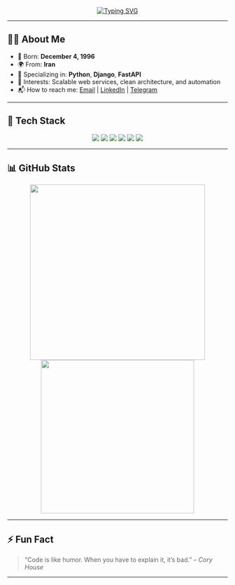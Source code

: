 <p align="center">
  <a href="https://git.io/typing-svg">
    <img src="https://readme-typing-svg.demolab.com?font=Fira+Code&size=22&pause=1000&color=00FFAB&center=true&vCenter=true&width=600&lines=Hi+%F0%9F%91%8B%2C+I'm+Poria+Delavariyan;Back-End+Developer+from+Iran;Passionate+about+clean+code+%26+scalable+systems;Welcome+to+my+GitHub+profile!" alt="Typing SVG" />
  </a>
</p>

<hr>

## 👨‍💻 About Me

- 🎂 Born: **December 4, 1996**
- 🌍 From: **Iran**
- 💼 Specializing in: **Python**, **Django**, **FastAPI**
- 🧠 Interests: Scalable web services, clean architecture, and automation
- 📬 How to reach me: [Email](mailto:poria.dell7@gmail.com) | [LinkedIn](https://linkedin.com/in/p7deli) | [Telegram](https://t.me/p7deli)

---

## 🚀 Tech Stack

<div align="center">
  <img src="https://img.shields.io/badge/Python-3670A0?style=for-the-badge&logo=python&logoColor=white"/>
  <img src="https://img.shields.io/badge/Django-092E20?style=for-the-badge&logo=django&logoColor=white"/>
  <img src="https://img.shields.io/badge/FastAPI-009688?style=for-the-badge&logo=fastapi&logoColor=white"/>
  <img src="https://img.shields.io/badge/PostgreSQL-336791?style=for-the-badge&logo=postgresql&logoColor=white"/>
  <img src="https://img.shields.io/badge/Linux-FCC624?style=for-the-badge&logo=linux&logoColor=black"/>
  <img src="https://img.shields.io/badge/JavaScript-3178C6?style=for-the-badge&logo=javascript&logoColor=white"/>
</div>

---

## 📊 GitHub Stats

<p align="center">
  <img src="https://github-readme-stats.vercel.app/api?username=p7deli&show_icons=true&theme=radical" width="400"/>
  <img src="https://github-readme-stats.vercel.app/api/top-langs/?username=p7deli&layout=compact&theme=radical" width="350"/>
</p>

---

## ⚡ Fun Fact

> “Code is like humor. When you have to explain it, it’s bad.” – *Cory House*

---

